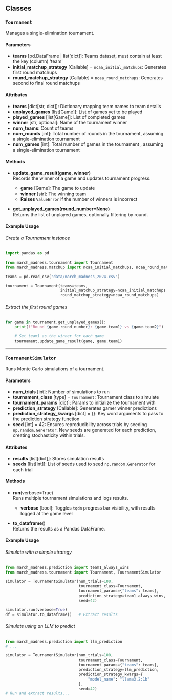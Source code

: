 ## Classes

### `Tournament`  
Manages a single-elimination tournament.

#### Parameters
- **teams** [pd.DataFrame | list[dict]]: Teams dataset, must contain at least the key (column) 'team'
- **initial_matchup_strategy** [Callable] = `ncaa_initial_matchups`: Generates first round matchups
- **round_matchup_strategy** [Callable] = `ncaa_round_matchups`: Generates second to final round matchups

#### Attributes
- **teams** [dict[str, dict]]: Dictionary mapping team names to team details
- **unplayed_games** [list[Game]]: List of games yet to be played  
- **played_games** [list[Game]]: List of completed games  
- **winner** [str, optional]: Name of the tournament winner  
- **num_teams**: Count of teams
- **num_rounds** [int]: Total number of rounds in the tournament, assuming a single-elimination tournament
- **num_games** [int]: Total number of games in the tournament  , assuming a single-elimination tournament

#### Methods

- **update_game_result(game, winner)**  
Records the winner of a game and updates tournament progress.  

    - **game** [Game]: The game to update
    - **winner** [str]: The winning team
    - **Raises** `ValueError` if the number of winners is incorrect  

- **get_unplayed_games(round_number=None)**  
Returns the list of unplayed games, optionally filtering by round.  

#### Example Usage

###### Create a Tournament instance
```python
import pandas as pd

from march_madness.tournament import Tournament
from march_madness.matchup import ncaa_initial_matchups, ncaa_round_matchups

teams = pd.read_csv("data/march_madness_2024.csv")

tournament = Tournament(teams=teams, 
                        initial_matchup_strategy=ncaa_initial_matchups, 
                        round_matchup_strategy=ncaa_round_matchups)
```

###### Extract the first round games
```python
for game in tournament.get_unplayed_games():
    print(f"Round {game.round_number}: {game.team1} vs {game.team2}")

    # Set team1 as the winner for each game
    tournament.update_game_result(game, game.team1)
```

---

### `TournamentSimulator`
Runs Monte Carlo simulations of a tournament.

#### Parameters
- **num_trials** [int]: Number of simulations to run
- **tournament_class** [type] = `Tournament`: Tournament class to simulate
- **tournament_params** [dict]: Params to initialize the tournament with
- **prediction_strategy** [Callable]: Generates gamer winner predictions
- **prediction_strategy_kwargs** [dict] = {}: Key word arguments to pass to the prediction strategy function
- **seed** [int] = 42: Ensures reproducibility across trials by seeding `np.random.Generator`. New seeds are generated for each prediction, creating stochasticity within trials.

#### Attributes
- **results** [list[dict]]: Stores simulation results
- **seeds** [list[int]]: List of seeds used to seed `np.random.Generator` for each trial

#### Methods
- **run**(verbose=True)  
Runs multiple tournament simulations and logs results.

    - **verbose** [bool]: Toggles `tqdm` progress bar visibility, with results logged at the game level

- **to_dataframe**()  
Returns the results as a Pandas DataFrame.

#### Example Usage

###### Simulate with a simple strategy
```python
from march_madness.prediction import team1_always_wins
from march_madness.tournament import Tournament, TournamentSimulator

simulator = TournamentSimulator(num_trials=100,
                                tournament_class=Tournament,
                                tournament_params={"teams": teams},
                                prediction_strategy=team1_always_wins,
                                seed=42)

simulator.run(verbose=True)
df = simulator.to_dataframe()   # Extract results
```

###### Simulate using an LLM to predict
```python
from march_madness.prediction import llm_prediction
# ...

simulator = TournamentSimulator(num_trials=100,
                                tournament_class=Tournament,
                                tournament_params={"teams": teams},
                                prediction_strategy=llm_prediction,
                                prediction_strategy_kwargs={
                                    "model_name": "llama3.2:1b"
                                },
                                seed=42)
# Run and extract results...
```